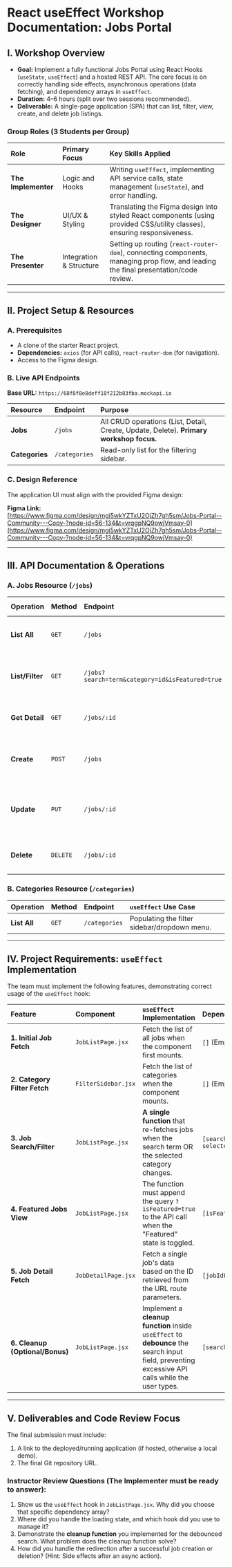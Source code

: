 # React useEffect Workshop Documentation: Jobs Portal

## I. Workshop Overview

*   **Goal:** Implement a fully functional Jobs Portal using React Hooks (`useState`, `useEffect`) and a hosted REST API. The core focus is on correctly handling side effects, asynchronous operations (data fetching), and dependency arrays in `useEffect`.
*   **Duration:** 4–6 hours (split over two sessions recommended).
*   **Deliverable:** A single-page application (SPA) that can list, filter, view, create, and delete job listings.

### Group Roles (3 Students per Group)

| Role | Primary Focus | Key Skills Applied |
| :--- | :--- | :--- |
| **The Implementer** | Logic and Hooks | Writing `useEffect`, implementing API service calls, state management (`useState`), and error handling. |
| **The Designer** | UI/UX & Styling | Translating the Figma design into styled React components (using provided CSS/utility classes), ensuring responsiveness. |
| **The Presenter** | Integration & Structure | Setting up routing (`react-router-dom`), connecting components, managing prop flow, and leading the final presentation/code review. |

---

## II. Project Setup & Resources

### A. Prerequisites

*   A clone of the starter React project.
*   **Dependencies:** `axios` (for API calls), `react-router-dom` (for navigation).
*   Access to the Figma design.

### B. Live API Endpoints

**Base URL:** `https://68f8f8e8deff18f212b83fba.mockapi.io`

| Resource | Endpoint | Purpose |
| :--- | :--- | :--- |
| **Jobs** | `/jobs` | All CRUD operations (List, Detail, Create, Update, Delete). **Primary workshop focus.** |
| **Categories** | `/categories` | Read-only list for the filtering sidebar. |

### C. Design Reference

The application UI must align with the provided Figma design:

**Figma Link:** [https://www.figma.com/design/mgi5wkYZTxU2OjZh7gh5sm/Jobs-Portal--Community---Copy-?node-id=56-134&t=vrqgpNQ9owjVmsay-0](https://www.figma.com/design/mgi5wkYZTxU2OjZh7gh5sm/Jobs-Portal--Community---Copy-?node-id=56-134&t=vrqgpNQ9owjVmsay-0)

---

## III. API Documentation & Operations

### A. Jobs Resource (`/jobs`)

| Operation | Method | Endpoint | `useEffect` Use Case |
| :--- | :--- | :--- | :--- |
| **List All** | `GET` | `/jobs` | Initial data load, search, and filtering. |
| **List/Filter**| `GET` | `/jobs?search=term&category=id&isFeatured=true` | **CRITICAL: Filtering based on user interaction.** |
| **Get Detail** | `GET` | `/jobs/:id` | Fetching data for the Job Detail Page. |
| **Create** | `POST` | `/jobs` | Submitting a new job (form submission handler). |
| **Update** | `PUT` | `/jobs/:id` | Saving changes to an existing job (form submission handler). |
| **Delete** | `DELETE` | `/jobs/:id` | Removing a job (button click handler). |

### B. Categories Resource (`/categories`)

| Operation | Method | Endpoint | `useEffect` Use Case |
| :--- | :--- | :--- | :--- |
| **List All** | `GET` | `/categories` | Populating the filter sidebar/dropdown menu. |

---

## IV. Project Requirements: `useEffect` Implementation

The team must implement the following features, demonstrating correct usage of the `useEffect` hook:

| Feature | Component | `useEffect` Implementation | Dependency Array |
| :--- | :--- | :--- | :--- |
| **1. Initial Job Fetch** | `JobListPage.jsx` | Fetch the list of all jobs when the component first mounts. | `[]` (Empty Array) |
| **2. Category Filter Fetch** | `FilterSidebar.jsx` | Fetch the list of categories when the component mounts. | `[]` (Empty Array) |
| **3. Job Search/Filter** | `JobListPage.jsx` | **A single function** that re-fetches jobs when the search term OR the selected category changes. | `[searchTerm, selectedCategoryId]` |
| **4. Featured Jobs View**| `JobListPage.jsx` | The function must append the query `?isFeatured=true` to the API call when the "Featured" state is toggled. | `[isFeaturedToggleState]` |
| **5. Job Detail Fetch** | `JobDetailPage.jsx` | Fetch a single job's data based on the ID retrieved from the URL route parameters. | `[jobIdFromRoute]` |
| **6. Cleanup (Optional/Bonus)** | `JobListPage.jsx` | Implement a **cleanup function** inside `useEffect` to **debounce** the search input field, preventing excessive API calls while the user types. | `[searchTerm]` |

---

## V. Deliverables and Code Review Focus

The final submission must include:

1.  A link to the deployed/running application (if hosted, otherwise a local demo).
2.  The final Git repository URL.

### Instructor Review Questions (The Implementer must be ready to answer):

1.  Show us the `useEffect` hook in `JobListPage.jsx`. Why did you choose that specific dependency array?
2.  Where did you handle the loading state, and which hook did you use to manage it?
3.  Demonstrate the **cleanup function** you implemented for the debounced search. What problem does the cleanup function solve?
4.  How did you handle the redirection after a successful job creation or deletion? (Hint: Side effects after an async action).